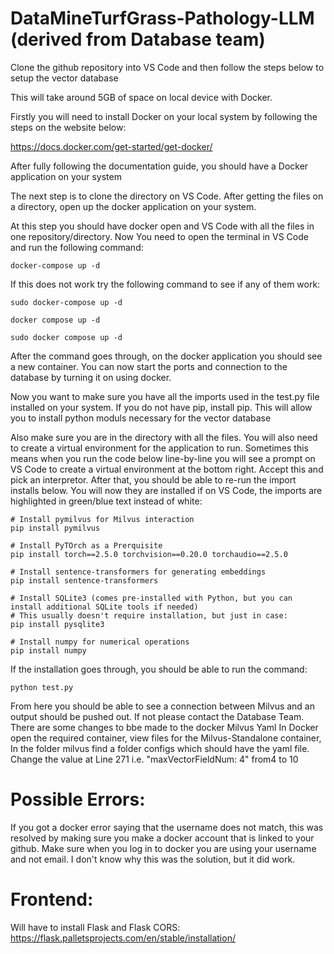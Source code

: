 # DataMineTurfGrass-Pathology-LLM (derived from Database team)
Clone the github repository into VS Code and then follow the steps below to setup the vector database

This will take around 5GB of space on local device with Docker. 

Firstly you will need to install Docker on your local system by following the steps on the website below:

  https://docs.docker.com/get-started/get-docker/

After fully following the documentation guide, you should have a Docker application on your system

The next step is to clone the directory on VS Code. After getting the files on a directory, open up the docker application on your system. 

At this step you should have docker open and VS Code with all the files in one repository/directory. Now You need to open the terminal in VS Code and run the following command:

    docker-compose up -d

If this does not work try the following command to see if any of them work: 

    sudo docker-compose up -d
    
    docker compose up -d
    
    sudo docker compose up -d

After the command goes through, on the docker application you should see a new container. You can now start the ports and connection to the database by turning it on using docker. 

Now you want to make sure you have all the imports used in the test.py file installed on your system. If you do not have pip, install pip. This will allow you to install python moduls necessary for the vector database

Also make sure you are in the directory with all the files. You will also need to create a virtual environment for the application to run. Sometimes this means when you run the code below line-by-line you will see a prompt on VS Code to create a virtual environment at the bottom right. Accept this and pick an interpretor. After that, you should be able to re-run the import installs below. You will now they are installed if on VS Code, the imports are highlighted in green/blue text instead of white:

    # Install pymilvus for Milvus interaction
    pip install pymilvus

    # Install PyTOrch as a Prerquisite
    pip install torch==2.5.0 torchvision==0.20.0 torchaudio==2.5.0

    # Install sentence-transformers for generating embeddings
    pip install sentence-transformers

    # Install SQLite3 (comes pre-installed with Python, but you can install additional SQLite tools if needed)
    # This usually doesn't require installation, but just in case:
    pip install pysqlite3

    # Install numpy for numerical operations
    pip install numpy

If the installation goes through, you should be able to run the command:

    python test.py
    
From here you should be able to see a connection between Milvus and an output should be pushed out. If not please contact the Database Team. 
There are some changes to bbe made to the docker Milvus Yaml
  In Docker open the required container, view files for the Milvus-Standalone container, In the folder milvus find a folder configs which should have the yaml file. Change the value at Line 271 i.e. "maxVectorFieldNum: 4" from4 to 10

# Possible Errors:

If you got a docker error saying that the username does not match, this was resolved by making sure you make a docker account that is linked to your github. Make sure when you log in to docker you are using your username and not email. I don't know why this was the solution, but it did work.

# Frontend:

Will have to install Flask and Flask CORS: https://flask.palletsprojects.com/en/stable/installation/





